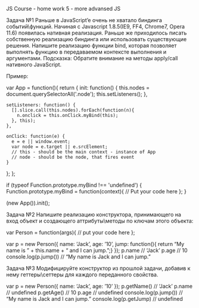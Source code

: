 JS Course - home work 5 - more advansed JS

Задача №1
Раньше в JavaScript’e очень не хватало биндинга событий\функций. Начиная с Javascript 1.8.5(IE9, FF4, Chrome7, Opera 11.6) появилась нативная реализация. Раньше же приходилось писать собственную реализацию биндинга или использовать существующие решения.
Напишите реализацию функции bind, которая позволяет выполнять функцию в передаваемом контексте выполнения и аргументами.
Подсказка: Обратите внимание на методы apply/call нативного JavaScript.
 
Пример:
 
var App = function(){
  return {
    init: function() {
      this.nodes = document.querySelectorAll('.node');
      this.setListeners();
    },
    
    setListeners: function() {
      [].slice.call(this.nodes).forEach(function(n){
        n.onclick = this.onClick.myBind(this);
      }, this);
    },
    
    onClick: function(e) {
      e = e || window.event;
      var node = e.target || e.srcElement;
      // this - should be the main context - instance of App
      // node - should be the node, that fires event
    }
  };
};
 
if (typeof Function.prototype.myBind !== 'undefined') {
  Function.prototype.myBind = function(context){
    // Put your code here
  };
}
 
(new App()).init();
 
Задача №2
Напишите реализацию конструктора, принимающего на вход объект и создающего аттрибуты\методы по ключам этого объекта:
 
var Person = function(args){
   // put your code here
};
 
var p = new Person({
   name: ‘Jack’, 
   age: ’10’,
   jump: function(){ return “My name is ” + this.name + “ and I can jump.”;}
});
p.name // ‘Jack’
p.age // 10
console.log(p.jump()) // “My name is Jack and I can jump.”
 
Задача №3
Модифицируйте конструктор из прошлой задачи, добавив к нему геттеры\сеттеры для каждого переданного свойства.
 
var p = new Person({
   name: ‘Jack’, 
   age: ’10’
});
p.getName() // ‘Jack’
p.name // undefined
p.getAge() // 10
p.age // undefined
console.log(p.jump()) // “My name is Jack and I can jump.”
console.log(p.getJump) // undefined
